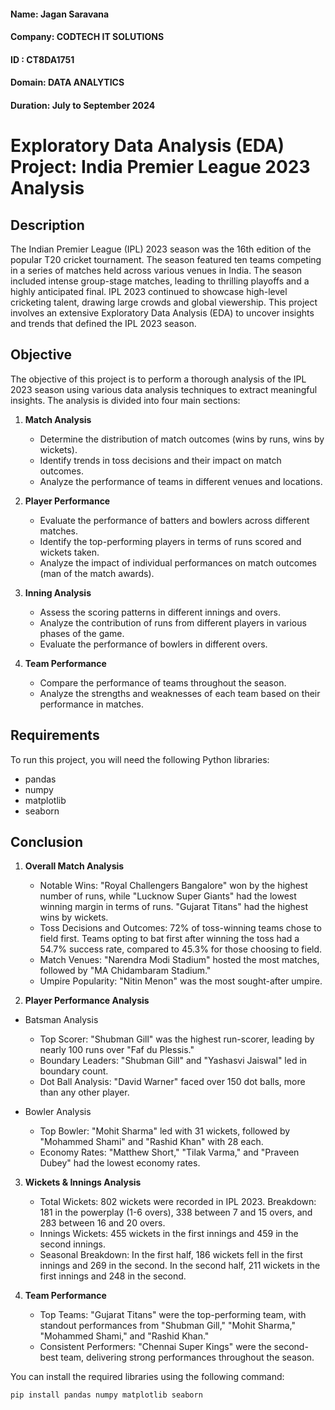 #### Name: Jagan Saravana

#### Company: CODTECH IT SOLUTIONS

#### ID : CT8DA1751

#### Domain: DATA ANALYTICS

#### Duration: July to September 2024

# Exploratory Data Analysis (EDA) Project: India Premier League 2023 Analysis

## Description
The Indian Premier League (IPL) 2023 season was the 16th edition of the popular T20 cricket tournament. The season featured ten teams competing in a series of matches held across various venues in India. The season included intense group-stage matches, leading to thrilling playoffs and a highly anticipated final. IPL 2023 continued to showcase high-level cricketing talent, drawing large crowds and global viewership. This project involves an extensive Exploratory Data Analysis (EDA) to uncover insights and trends that defined the IPL 2023 season.

## Objective
The objective of this project is to perform a thorough analysis of the IPL 2023 season using various data analysis techniques to extract meaningful insights. The analysis is divided into four main sections:

1. **Match Analysis**
    - Determine the distribution of match outcomes (wins by runs, wins by wickets).
    - Identify trends in toss decisions and their impact on match outcomes.
    - Analyze the performance of teams in different venues and locations.

2. **Player Performance**
    - Evaluate the performance of batters and bowlers across different matches.
    - Identify the top-performing players in terms of runs scored and wickets taken.
    - Analyze the impact of individual performances on match outcomes (man of the match awards).

3. **Inning Analysis**
    - Assess the scoring patterns in different innings and overs.
    - Analyze the contribution of runs from different players in various phases of the game.
    - Evaluate the performance of bowlers in different overs.

4. **Team Performance**
    - Compare the performance of teams throughout the season.
    - Analyze the strengths and weaknesses of each team based on their performance in matches.

## Requirements
To run this project, you will need the following Python libraries:
- pandas
- numpy
- matplotlib
- seaborn

## Conclusion

1. **Overall Match Analysis**
    - Notable Wins: "Royal Challengers Bangalore" won by the highest number of runs, while "Lucknow Super Giants" had the lowest winning margin in terms of runs. "Gujarat Titans" had the highest wins by wickets.
    - Toss Decisions and Outcomes: 72% of toss-winning teams chose to field first. Teams opting to bat first after winning the toss had a 54.7% success rate, compared to 45.3% for those choosing to field.
    - Match Venues: "Narendra Modi Stadium" hosted the most matches, followed by "MA Chidambaram Stadium."
    - Umpire Popularity: "Nitin Menon" was the most sought-after umpire.
      
2. **Player Performance Analysis**
- Batsman Analysis
  
   - Top Scorer: "Shubman Gill" was the highest run-scorer, leading by nearly 100 runs over "Faf du Plessis."
   - Boundary Leaders: "Shubman Gill" and "Yashasvi Jaiswal" led in boundary count.
   - Dot Ball Analysis: "David Warner" faced over 150 dot balls, more than any other player.
     
- Bowler Analysis
  
   - Top Bowler: "Mohit Sharma" led with 31 wickets, followed by "Mohammed Shami" and "Rashid Khan" with 28 each.
   - Economy Rates: "Matthew Short," "Tilak Varma," and "Praveen Dubey" had the lowest economy rates.
     
3. **Wickets & Innings Analysis**
    - Total Wickets: 802 wickets were recorded in IPL 2023. Breakdown: 181 in the powerplay (1-6 overs), 338 between 7 and 15 overs, and 283 between 16 and 20 overs.
    - Innings Wickets: 455 wickets in the first innings and 459 in the second innings.
    - Seasonal Breakdown: In the first half, 186 wickets fell in the first innings and 269 in the second. In the second half, 211 wickets in the first innings and 248 in the second.
      
4. **Team Performance**
    - Top Teams: "Gujarat Titans" were the top-performing team, with standout performances from "Shubman Gill," "Mohit Sharma," "Mohammed Shami," and "Rashid Khan."
    - Consistent Performers: "Chennai Super Kings" were the second-best team, delivering strong performances throughout the season.

You can install the required libraries using the following command:
```bash
pip install pandas numpy matplotlib seaborn
